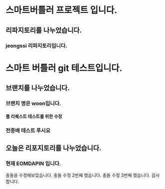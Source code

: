 
# 스마트버틀러 프로젝트 입니다.
## 리파지토리를 나누었습니다.
### jeongssi 리파지토리입니다.

# 스마트 버틀러 git 테스트입니다.

## 브랜치를 나누었습니다.
### 브랜치 명은 woon입니다.

#### 풀 리퀘스트 테스트를 위한 수정


### 전종배 테스트 푸시요

## 오늘은 리포지토리를 나누었습니다.
### 현재 EOMDAPIN 입니다.

충돌을 수정해보았습니다.
충돌 수정 2번째 했습니다.
충돌 수정 3번째 했습니다. 감사합니다.
